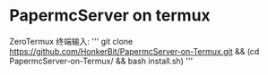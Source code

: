 # PapermcServer on termux
ZeroTermux
终端输入:
'''
git clone https://github.com/HonkerBit/PapermcServer-on-Termux.git && (cd PapermcServer-on-Termux/ && bash install.sh)
'''
